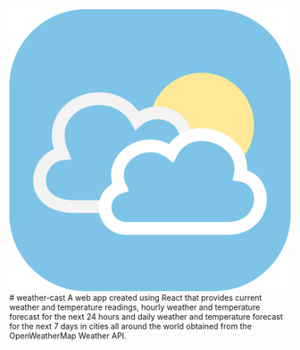 <img src="https://github.com/97gerome/weather-cast/blob/main/src/images/weather-cast%20app%20icon.svg">
# weather-cast
A web app created using React that provides current weather and temperature readings, hourly weather and temperature forecast for the next 24 hours and daily weather and temperature forecast for the next 7 days in cities all around the world obtained from the OpenWeatherMap Weather API.
